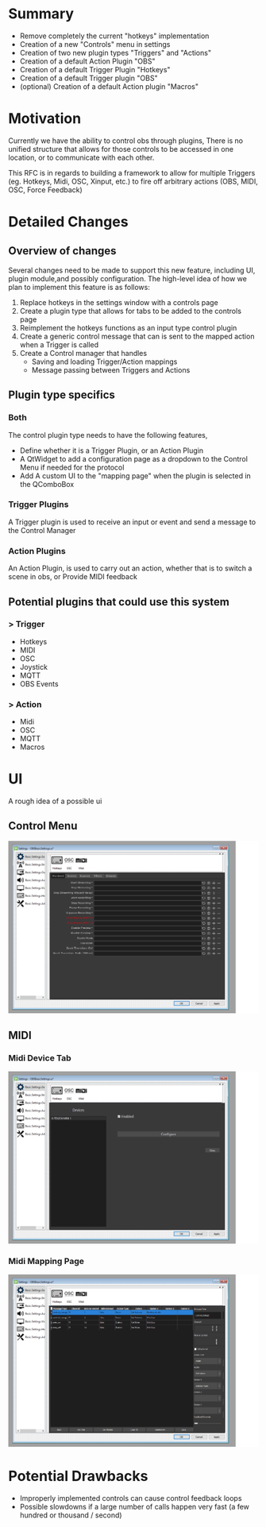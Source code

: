 # Summary
* Remove completely the current "hotkeys" implementation
* Creation of a new "Controls" menu in settings
* Creation of two new plugin types "Triggers" and "Actions"
* Creation of a default Action Plugin "OBS"
* Creation of a default Trigger Plugin "Hotkeys"
* Creation of a default Trigger plugin "OBS"
* (optional) Creation of a default Action plugin "Macros"


# Motivation
Currently we have the ability to control obs through plugins, There is no unified structure that allows for those controls to be accessed in one location, or to communicate with each other.

This RFC is in regards to building a framework to allow for multiple Triggers (eg. Hotkeys, Midi, OSC, Xinput, etc.) to fire off arbitrary actions (OBS, MIDI, OSC, Force Feedback)

# Detailed Changes

## Overview of changes
Several changes need to be made to support this new feature, including UI, plugin module,and possibly configuration. The high-level idea of how we plan to implement this feature is as follows:

1. Replace hotkeys in the settings window with a controls page
2. Create a plugin type that allows for tabs to be added to the controls page
2. Reimplement the hotkeys functions as an input type control plugin
4. Create a generic control message that can is sent to the mapped action when a Trigger is called
3. Create a Control manager that handles 
   * Saving and loading Trigger/Action mappings
   * Message passing between Triggers and Actions

## Plugin type specifics
### Both 
The control plugin type needs to have the following features, 

* Define whether it is a Trigger Plugin, or an Action Plugin
* A QtWidget to add a configuration page as a dropdown to the Control Menu if needed for the protocol
* Add A custom UI to the "mapping page" when the plugin is selected in the QComboBox


### Trigger Plugins

A Trigger plugin is used to receive an input or event and send a message to the Control Manager

### Action Plugins
An Action Plugin, is used to carry out an action, whether that is to switch a scene in obs, or Provide MIDI feedback 


## Potential plugins that could use this system

### > Trigger
* Hotkeys
* MIDI
* OSC
* Joystick
* MQTT 
* OBS Events
### > Action
* Midi
* OSC
* MQTT 
* Macros

# UI 
A rough idea of a possible ui

## Control Menu

![new Hotkeys tab](https://github.com/cpyarger/rfcs/blob/master/text/basic%20settings%20idea.png?raw=true)
## MIDI
### Midi Device Tab
![new midi device tab](https://github.com/cpyarger/rfcs/blob/master/text/midi%20tabs.png?raw=true)

### Midi Mapping Page
![new midi mapping page](https://github.com/cpyarger/rfcs/blob/master/text/midi%20mapping.png?raw=true)




# Potential Drawbacks

* Improperly implemented controls can cause control feedback loops
* Possible slowdowns if a large number of calls happen very fast (a few hundred or thousand / second)
